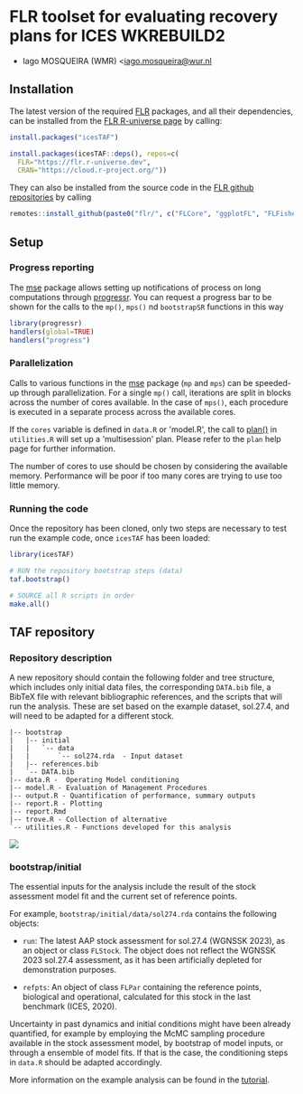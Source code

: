 
# FLR toolset for evaluating recovery plans for ICES WKREBUILD2

- Iago MOSQUEIRA (WMR) <iago.mosqueira@wur.nl

## Installation

The latest version of the required [FLR](https:://flr-project.org) packages, and all their dependencies, can be installed from the [FLR R-universe page](https://flr.r-universe.dev) by calling:

```r
install.packages("icesTAF")

install.packages(icesTAF::deps(), repos=c(
  FLR="https://flr.r-universe.dev",
  CRAN="https://cloud.r-project.org/"))
```

They can also be installed from the source code in the [FLR github repositories](https://github.com/flr) by calling

```r
remotes::install_github(paste0("flr/", c("FLCore", "ggplotFL", "FLFishery", "FLasher", "FLSRTMB", "mse", "mseviz")))
```

## Setup

### Progress reporting

The [mse](https://flr-project.org/mse) package allows setting up notifications of process on long computations through [progressr](https://progressr.futureverse.org/). You can request a progress bar to be shown for the calls to the `mp()`, `mps()` nd `bootstrapSR` functions in this way

```r
library(progressr)
handlers(global=TRUE)
handlers("progress")
```

### Parallelization

Calls to various functions in the [mse](https://flr-project.org/mse) package (`mp` and `mps`) can be speeded-up through parallelization. For a single `mp()` call, iterations are split in blocks across the number of cores available. In the case of `mps()`, each procedure is executed in a separate process across the available cores.

If the `cores` variable is defined in `data.R` or 'model.R', the call to [plan()](https://future.futureverse.org/reference/plan.html) in `utilities.R` will set up a 'multisession' plan. Please refer to the `plan` help page for further information.

The number of cores to use should be chosen by considering the available memory. Performance will be poor if too many cores are trying to use too little memory.

### Running the code

Once the repository has been cloned, only two steps are necessary to test run the example code, once `icesTAF` has been loaded:

```r
library(icesTAF)

# RUN the repository bootstrap steps (data)
taf.bootstrap()

# SOURCE all R scripts in order
make.all()
```

## TAF repository

### Repository description

A new repository should contain the following folder and tree structure, which includes only initial data files, the corresponding `DATA.bib` file, a BibTeX file with relevant bibliographic references, and the scripts that will run the analysis. These are set based on the example dataset, sol.27.4, and will need to be adapted for a different stock.

```
|-- bootstrap
|   |-- initial
|   |   `-- data
|   |       `-- sol274.rda  - Input dataset
|   |-- references.bib
|   `-- DATA.bib
|-- data.R -  Operating Model conditioning
|-- model.R - Evaluation of Management Procedures
|-- output.R - Quantification of performance, summary outputs
|-- report.R - Plotting
|-- report.Rmd
|-- trove.R - Collection of alternative
`-- utilities.R - Functions developed for this analysis
```

![](https://user-images.githubusercontent.com/1029847/249617706-e37724ad-f4a8-47d6-a481-c115cefd8b3b.png)

### bootstrap/initial

The essential inputs for the analysis include the result of the stock assessment model fit and the current set of reference points.

For example, `bootstrap/initial/data/sol274.rda` contains the following objects:

- `run`: The latest AAP stock assessment for sol.27.4 (WGNSSK 2023), as an object or class `FLStock`. The object does not reflect the WGNSSK 2023 sol.27.4 assessment, as it has been artificially depleted for demonstration purposes.

- `refpts`: An object of class `FLPar` containing the reference points, biological and operational, calculated for this stock in the last benchmark (ICES, 2020).

Uncertainty in past dynamics and initial conditions might have been already quantified, for example by employing the McMC sampling procedure available in the stock assessment model, by bootstrap of model inputs, or through a ensemble of model fits. If that is the case, the conditioning steps in `data.R` should be adapted accordingly. 

More information on the example analysis can be found in the [tutorial]().
